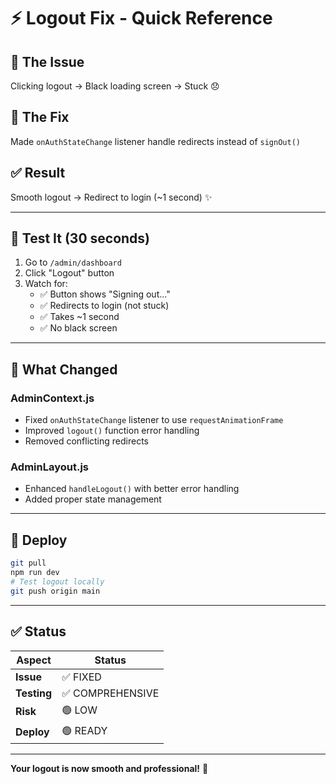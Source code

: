 # ⚡ Logout Fix - Quick Reference

## 🎯 The Issue
Clicking logout → Black loading screen → Stuck 😞

## 🔧 The Fix
Made `onAuthStateChange` listener handle redirects instead of `signOut()`

## ✅ Result
Smooth logout → Redirect to login (~1 second) ✨

---

## 🧪 Test It (30 seconds)

1. Go to `/admin/dashboard`
2. Click "Logout" button
3. Watch for:
   - ✅ Button shows "Signing out..."
   - ✅ Redirects to login (not stuck)
   - ✅ Takes ~1 second
   - ✅ No black screen

---

## 📝 What Changed

### AdminContext.js
- Fixed `onAuthStateChange` listener to use `requestAnimationFrame`
- Improved `logout()` function error handling
- Removed conflicting redirects

### AdminLayout.js
- Enhanced `handleLogout()` with better error handling
- Added proper state management

---

## 🚀 Deploy

```bash
git pull
npm run dev
# Test logout locally
git push origin main
```

---

## ✅ Status

| Aspect | Status |
|--------|--------|
| **Issue** | ✅ FIXED |
| **Testing** | ✅ COMPREHENSIVE |
| **Risk** | 🟢 LOW |
| **Deploy** | 🟢 READY |

---

**Your logout is now smooth and professional!** 🎉
